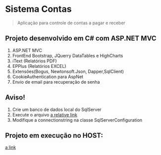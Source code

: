 # Sistema Contas 
> Aplicação para controle de contas a pagar e receber
## Projeto desenvolvido em C# com ASP.NET MVC
1. ASP.NET MVC
2. FrontEnd Bootstrap, JQuerry DataTables e HighCharts
3. iText (Relatórios PDF)
4. EPPlus (Relatórios EXCEL)
5. Extensões(Bogus, Newtonsoft.Json, Dapper,SqlClient)
6. CookieAuthentication para AspNet
7. Envio de email para recuperação de senha
## Aviso!
1. Crie um banco de dados local do SqlServer
2. Execute o arquivo [a relative link](script.sql)
3. Modifique a connectionstring na classe SqlServerConfiguration

##  Projeto em execução no HOST:
[a link](http://appcontasroberto-001-site1.dtempurl.com/)
